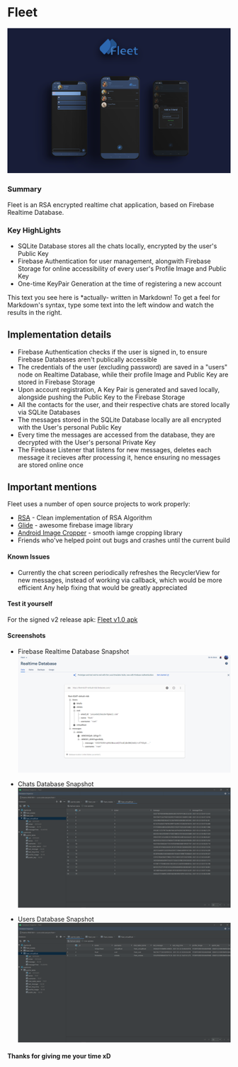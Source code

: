 # Fleet
![Fleet Logo](readme/fleet_intro_image.png)
### Summary
Fleet is an RSA encrypted realtime chat application, based on Firebase Realtime Database.


### Key HighLights
- SQLite Database stores all the chats locally, encrypted by the user's Public Key
- Firebase Authentication for user management, alongwith Firebase Storage for online accessibility of every user's Profile Image and Public Key
- One-time KeyPair Generation at the time of registering a new account


This text you see here is *actually- written in Markdown! To get a feel
for Markdown's syntax, type some text into the left window and
watch the results in the right.



## Implementation details
- Firebase Authentication checks if the user is signed in, to ensure Firebase Databases aren't publically accessible
- The credentials of the user (excluding password) are saved in a "users" node on Realtime Database, while their profile Image and Public Key are stored in Firebase Storage
- Upon account registration, A Key Pair is generated and saved locally, alongside pushing the Public Key to the Firebase Storage
- All the contacts for the user, and their respective chats are stored locally via SQLite Databases
- The messages stored in the SQLite Database locally are all encrypted with the User's personal Public Key
- Every time the messages are accessed from the database, they are decrypted with the User's personal Private Key
- The Firebase Listener that listens for new messages, deletes each message it recieves after processing it, hence ensuring no messages are stored online once

## Important mentions

Fleet uses a number of open source projects to work properly:

- [RSA] - Clean implementation of RSA Algorithm
- [Glide] - awesome firebase image library
- [Android Image Cropper] - smooth iamge cropping library
- Friends who've helped point out bugs and crashes until the current build

#### Known Issues
- Currently the chat screen periodically refreshes the RecyclerView for new messages, instead of working via callback, which would be more efficient
Any help fixing that would be greatly appreciated


#### Test it yourself

For the signed v2 release apk:
[Fleet v1.0 apk]

#### Screenshots

- Firebase Realtime Database Snapshot
![Chats Snapshot](readme/firebase_realtimeSnapshot.png)

- Chats Database Snapshot
![Chats Snapshot](readme/chats_snapshot.png)

- Users Database Snapshot
![Users Snapshot](readme/userlist_snapshot.png)

#### Thanks for giving me your time xD

[//]: # (These are reference links used in the body of this note and get stripped out when the markdown processor does its job. There is no need to format nicely because it shouldn't be seen. Thanks SO - http://stackoverflow.com/questions/4823468/store-comments-in-markdown-syntax)

   
   [RSA]: <https://github.com/anujpatel/RSA-Algorithm/blob/master/RSAEncryptionDescription.java>
   [Glide]: <https://github.com/bumptech/glide>
   [Gulp]: <http://gulpjs.com>
   [Fleet v1.0 apk]: <app/release/app-release.apk>
[Android Image Cropper]:<https://github.com/ArthurHub/Android-Image-Cropper>
  
